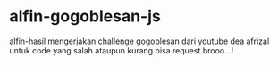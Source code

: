 # alfin-gogoblesan-js
alfin-hasil mengerjakan challenge gogoblesan dari youtube dea afrizal
untuk code yang salah ataupun kurang bisa request brooo...!
